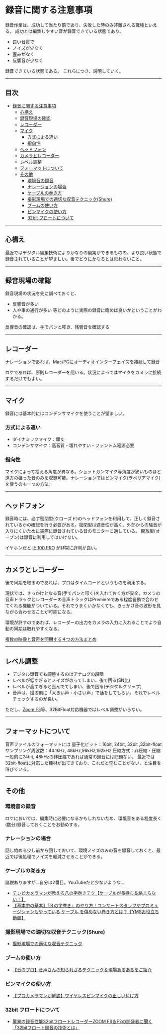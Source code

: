 # 録⾳に関する注意事項 

録⾳作業は、成功して当たり前であり、失敗した時のみ⾮難される職種といえる。 成功とは編集しやすい⾳が録⾳できている状態であり、 
- 良い⾳質で
- ノイズが少なく
- 歪みがなく
- 反響⾳が少なく 

録⾳できている状態である。 これらにつき、説明していく。

---
## 目次<!-- omit in toc -->
- [録⾳に関する注意事項](#録に関する注意事項)
  - [⼼構え](#構え)
  - [録⾳現場の確認](#録現場の確認)
  - [レコーダー](#レコーダー)
  - [マイク](#マイク)
    - [⽅式による違い](#式による違い)
    - [指向性](#指向性)
  - [ヘッドフォン](#ヘッドフォン)
  - [カメラとレコーダー](#カメラとレコーダー)
  - [レベル調整](#レベル調整)
  - [フォーマットについて](#フォーマットについて)
  - [その他](#その他)
    - [環境⾳の録⾳](#環境の録)
    - [ナレーションの場合](#ナレーションの場合)
    - [ケーブルの巻き⽅](#ケーブルの巻き)
    - [撮影現場での適切な収⾳テクニック(Shure)](#撮影現場での適切な収テクニックshure)
    - [ブームの使い⽅](#ブームの使い)
    - [ピンマイクの使い⽅](#ピンマイクの使い)
    - [32bit フロートについて](#32bit-フロートについて)


---
## ⼼構え 
最近ではデジタル編集技術によりかなりの編集ができるものの、より良い状態で録⾳されていることが望ましい。後でどうにかなるとは思わないこと。 

---
## 録⾳現場の確認 
録⾳現場の状況を先に調べておくと、 
- 反響⾳が多い 
- ⼈や⾞の通⾏が多い 
等どのように実際の録⾳に臨めば良いかということがわかる。 

反響音の確認は、手でパンと叩き、残響音を確認する

---
## レコーダー 
ナレーションであれば、Mac/PCにオーディオインターフェイスを接続して録⾳

ロケであれば、原則レコーダーを⽤いる。状況によってはマイクをカメラに接続するだけでもよい。

---
## マイク
録⾳には基本的にはコンデンサマイクを使うことが望ましい。 

### ⽅式による違い 
- ダイナミックマイク：頑丈 
- コンデンサマイク：⾼⾳質・壊れやすい・ファントム電源必要 

### 指向性 
マイクによって拾える⾓度が異なる。ショットガンマイク等⾓度が狭いものほど遠⽅の狙った⾳のみを収録可能。ナレーションではピンマイク(ラベリアマイク)を使うのも⼀つの⽅法。 

---
## ヘッドフォン 
録⾳時には、必ず密閉型(クローズド)のヘッドフォンを利⽤して、正しく録⾳されているかの確認を⾏う必要がある。密閉型は遮⾳性が⾼く、外部からの騒⾳が⼊りにくいために実際に録⾳されている⾳のモニターに適している。 開放型(オープン)は録⾳に利⽤してはいけない。

イヤホンだと
[IE 100 PRO](https://ja-jp.sennheiser.com/ie100pro)
が非常に評判が良い。

---
## カメラとレコーダー 
後で同期を取るのであれば、プロはタイムコードというものを利⽤する。 

現状では、きっかけとなる⾳(⼿でパンと叩く)を⼊れておく⽅が安全。カメラの⾳声トラックとレコーダーの⾳声トラックはPremiereである程度⾃動で合わせてくれる機能がついている。それでうまくいかなくても、きっかけ⾳の波形を⾒ながら合わせることが可能になる。 

環境が許すのであれば、レコーダーの出⼒をカメラの⼊⼒に⼊れることでより⾃動の同期は取れやすくなる。 

[複数の映像と音声を同期する４つの方法まとめ](https://vook.vc/n/593)

---
## レベル調整 
- デジタル録⾳でも調整するのはアナログの段階 
- レベルが低すぎるとノイズがのってしまい、後で困る(SN⽐) 
- レベルが⾼すぎると歪んでてしまい、後で困る(デジタルクリップ) 
- ⾳声は、撮る前に「⼤きい声・⼩さい声」で話をしてもらい、それでレベルチェックするのが良い。 

ただし、[Zoom F3](https://zoomcorp.com/ja/jp/field-recorders/field-recorders/f3/)等、32BitFloat対応機器ではレベル調整がいらない。

---
## フォーマットについて 
⾳声ファイルのフォーマットには 
量⼦化ビット：16bit, 24bit, 32bit ,32bit-float
サンプリング周波数：44.1kHz, 48kHz,96kHz,192kHz 
圧縮⽅式：⾮圧縮・圧縮 
⼀般的に24bit, 48kHzの⾮圧縮であれば通常の録⾳には問題ない。 
最近では32bit-floatに対応した機材が出てきており、これだと歪むことがない、と注⽬を浴びている。

---
## その他 
### 環境⾳の録⾳ 
ロケにおいては、編集時に必要になるかもしれないため、環境⾳をある程度⻑く(数分)録⾳しておくことをお勧めする。 

### ナレーションの場合 
話し始める少し前から回しておいて、環境ノイズのみの⾳を録⾳しておくと、最近では後処理でノイズを軽減させることができる。 

### ケーブルの巻き⽅ 
諸説ありますが...⾃分は2番⽬。YouTubeだと少ないような... 
- [テレビカメラマンが教える⼋の字巻きテク【ケーブルが⻑持ち＆絡まらない！】 ](https://www.youtube.com/watch?v=LuHRt49iQl4)
- [【基本中の基本】『８の字巻き』のやり⽅！コンサートスタッフやプロミュージシャンもやっている ケーブル を傷めない巻き⽅とは？【YMSお役⽴ち動画】](https://www.youtube.com/watch?v=QmEZT1jDueY)


### 撮影現場での適切な収⾳テクニック(Shure) 
- [撮影現場での適切な収⾳テクニック](https://www.youtube.com/watch?v=NFRRiME4WS8)

### ブームの使い⽅ 
- [【⾳のプロ】⾳声さんの知られざるテクニック＆現場あるあるをご紹介 ](https://www.youtube.com/watch?v=HI8729oYBsc)

### ピンマイクの使い⽅ 
- [【プロカメラマンが解説】ワイヤレスピンマイクの正しい付け⽅ ](https://www.youtube.com/watch?v=_SSHz6LYZxs&t=2s)

### 32bit フロートについて 
- [驚異の録⾳性能32bitフロートレコーダーZOOM F6＆F2の開発者に聞く「32bitフロート録⾳の技術とは」](https://jp.pronews.com/column/202012071100176250.html)
